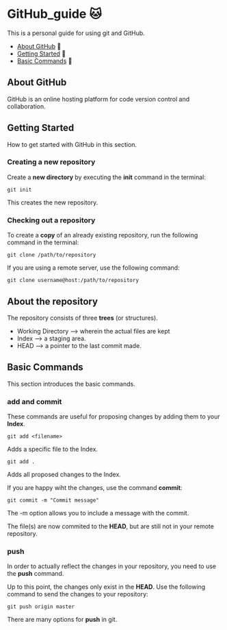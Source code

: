 # GitHub_guide :cat:

This is a personal guide for using git and GitHub. 
* [About GitHub](#about-github) :closed_book:
* [Getting Started](#getting-started) :wrench:
* [Basic Commands](#basic-commands) :pencil:

## About GitHub

GitHub is an online hosting platform for code version control and collaboration. 

## Getting Started

How to get started with GitHub in this section. 

### Creating a new repository

Create a **new directory** by executing the **init** command in the terminal: 

```
git init
```

This creates the new repository. 

### Checking out a repository

To create a **copy** of an already existing repository, run the following command in the terminal: 

```
git clone /path/to/repository
```

If you are using a remote server, use the following command: 

```
git clone username@host:/path/to/repository
```

## About the repository

The repository consists of three **trees** (or structures). 
* Working Directory --> wherein the actual files are kept
* Index --> a staging area.
* HEAD --> a pointer to the last commit made. 

## Basic Commands

This section introduces the basic commands. 

### **add** and **commit**

These commands are useful for proposing changes by adding them to your **Index**. 

```
git add <filename>
```

Adds a specific file to the Index. 

```
git add . 
```

Adds all proposed changes to the Index. 

If you are happy wiht the changes, use the command **commit**: 

```
git commit -m "Commit message"
```

The -m option allows you to include a message with the commit. 

The file(s) are now commited to the **HEAD**, but are still not in your remote repository. 

### **push**

In order to actually reflect the changes in your repository, you need to use the **push** command. 

Up to this point, the changes only exist in the **HEAD**. Use the following command to send the changes to your repository: 

```
git push origin master
```

There are many options for **push** in git. 